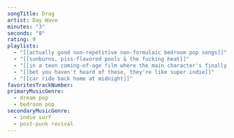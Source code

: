 ```yaml
---
songTitle: Drag
artist: Day Wave
minutes: "3"
seconds: "8"
rating: 9
playlists:
  - "[[actually good non-repetitive non-formulaic bedroom pop songs]]"
  - "[[sunburns, piss-flavored pools & the fucking heat]]"
  - "[[in a teen coming-of-age film where the main character's finally ready for the next chapter]]"
  - "[[bet you haven't heard of these, they're like super indie]]"
  - "[[car ride back home at midnight]]"
favoritesTrackNumber:
primaryMusicGenre:
  - dream pop
  - bedroom pop
secondaryMusicGenre:
  - indie surf
  - post-punk revival
---
```

